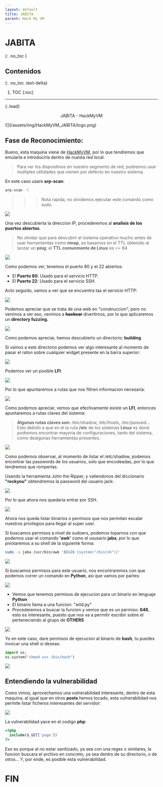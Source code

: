 ```yaml
---
layout: default
title: JABITA
parent: Hack My VM
---
```

# JABITA
{: .no_toc }

## Contenidos
{: .no_toc .text-delta}

1. TOC
{:toc}

---
{:.lead}
<p style="text-align: center;"> JABITA - HackMyVM</p>
![](/assets/img/HackMyVM_JABITA/logo.png)

## Fase de Reconocimiento:

Bueno, esta maquina viene de [HackMyVM](https://hackmyvm.eu/), por lo que tendremos que emularla e introducirla dentro de nuesta red local.

> Para ver los dispositivos en nuestro segmento de red, podremos usar multiples utilidades que vienen por defecto en nuestro sistema.

En este caso usare **arp-scan**:

```bash
arp-scan -l
```
>>> Nota rapida, no olvidemos ejecutar este comando como sudo.

![](/assets/img/HackMyVM_JABITA/J1.png)

Una vez descubierta la direccion IP, procederemos al **analisis de los puertos abiertos**.

> No olvidar que para descubrir el sistema operativo mucho antes de usar herramientas como **nmap**, es basarnos en el TTL obtenido al lanzar un **ping**; el **TTL comunmente de Linux** es <= 64

![](/assets/img/HackMyVM_JABITA/J2.png)

Como podemos ver, tenemos el puerto 80 y el 22 abiertos:

- El **Puerto 80**: Usado para el servicio HTTP.
- El **Puerto 22**: Usado para el servicio SSH.

Acto seguido, vamos a ver que se encuentra tas el servicio HTTP:

![](/assets/img/HackMyVM_JABITA/J3.png)

Podemos apreciar que se trata de una web en "construccion", pero no venimos a ver eso, venimos a **~~hackear~~** divertirnos, por lo que aplicaremos un **directory fuzzing.**

![](/assets/img/HackMyVM_JABITA/J4.png)

Como podemos apreciar, hemos descubierto un directorio: **building**

Si vamos a este directorio podemos ver algo interesante al momento de pasar el raton sobre cualquier widget presente en la barra superior:

![](/assets/img/HackMyVM_JABITA/J5.png)

Podemos ver un posible **LFI**:

![](/assets/img/HackMyVM_JABITA/J6.png)

Por lo que apuntaremos a rutas que nos filtren informacion necesaria:

![](/assets/img/HackMyVM_JABITA/J7.png)

Como podemos apreciar, vemos que efectivamente existe un **LFI**, entonces apuntaremos a rutas claves del sistema:

> **Algunas rutas claves son:** /etc/shadow, /etc/hosts, /etc/passwd... Esto debido a que en el la ruta **/etc** de los sistemas **Linux** es dond podremos encontrar mayoria de configuraciones, tanto del sistema, como dealgunas herramientas presentes.

![](/assets/img/HackMyVM_JABITA/J8.png)

Como podemos observar, al momento de listar el /etc/shadow, podemos encontrar las passwords de los usuarios, solo que encodeadas, por lo que tendremos que romperlas.

Usando la herramienta John the Ripper, y valiendonos del diccionario **"rockyou"** obtendremos la password del usuario jack:

![](/assets/img/HackMyVM_JABITA/J9.png)

Por lo que ahora nos quedaria entrar por SSH.

![](/assets/img/HackMyVM_JABITA/J10.png)

Ahora nos queda listar binarios o permisos que nos permitan escalar nuestros privilegios para llegar al super user.

Si buscamos permisos a nivel de sudoers, podemos toparnos con que podemos usar el comando **'awk'** como el ususario **jaba**, por lo que pivotaremos a su shell de la siguiente forma:

```bash
sudo -u jaba /usr/bin/awk 'BEGIN {system("/bin/sh")}'
```
![](/assets/img/HackMyVM_JABITA/J11.png)

Si buscamos permisos para este usuario, nos encontraremos con que podemos correr un comando en **Python**, asi que vamos por partes:

![](/assets/img/HackMyVM_JABITA/J12.png)

- Vemos que tenemos permisos de ejecucion para un binario en lenguaje **Python**
- El binario llama a una funcion: "wild.py"
- Procederemos a buscar la funcion y vemos que es un permiso: **646**, esto es interesante, puesto que nos va a permitir escribir sobre el perteneciendo al grupo de **OTHERS**

![](/assets/img/HackMyVM_JABITA/J13.png)

Yo en este caso, dare permisos de ejecucion al binario de **bash**, tu puedes invocar una shell si deseas:

```python
import os;
os.system("chmod u+s /bin/bash")
```

![](/assets/img/HackMyVM_JABITA/J14.png)

## Entendiendo la vulnerabilidad

Como vimos, aprovechamos una vulnerabilidad interesante, dentro de esta maquina, al igual que en otros **posts** hemos tocado, esta vulnerabilidad nos permite listar ficheros interesantes del servidor:

![](/assets/img/HackMyVM_JABITA/J15.png)

La vulnerabilidad yace en el codigo **php**:

```php
<?php
  include($_GET['page'])
?>
```

Eso es porque al no estar sanitizado, ya sea con una regex o similares, la funcion buscara el archivo en concreto, ya sea dentro de su directorio, o de otros... Y, por ende, es posible esta vulnerabilidad.

# FIN
